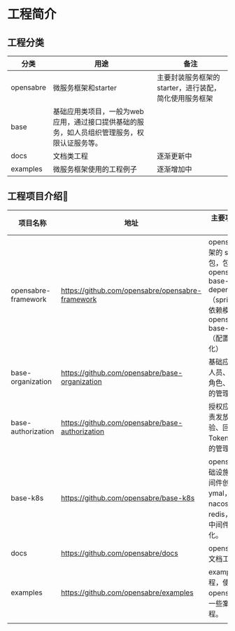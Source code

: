# 工程简介

## 工程分类

| 分类      | 用途                                             | 备注                                                       |
| -------- | ----------------------------------------------- | ---------------------------------------------------------- |
| opensabre| 微服务框架和starter                         | 主要封装服务框架的starter，进行装配，简化使用服务框架            |
| base     | 基础应用类项目，一般为web应用，通过接口提供基础的服务，如人员组织管理服务，权限认证服务等。|                       |
| docs     | 文档类工程                                 | 逐渐更新中                                                 |
| examples | 微服务框架使用的工程例子                     | 逐渐增加中                                                 |

## 工程项目介绍

| 项目名称                 | 地址                                                | 主要功能及用途                                               |
| ---------------------- | --------------------------------------------------- | ------------------------------------------------------------ |
| opensabre-framework | https://github.com/opensabre/opensabre-framework | opensabre框架的 starter包，包括opensabre-base-dependencies（springcloud依赖模块）和opensabre-base-starter（配置等初使化） |
| base-organization      | https://github.com/opensabre/base-organization      | 基础应用，如人员、组织、角色、权限等的管理应用。             |
| base-authorization     | https://github.com/opensabre/base-authorization     | 授权应用，负责发放、核验、回收等Token、Client的管理应用。    |
| base-k8s               | https://github.com/opensabre/base-k8s               | opensabre基础设施依赖中间件创建ymal，如nacos，redis，mq等中间件的初使化。 |
| docs                   | https://github.com/opensabre/docs                   | opensabre的文档工程。                                        |
| examples               | https://github.com/opensabre/examples               | examples工程，使用opensabre的一些案例工程。                  |
|                        |                                                     |                                                              |
